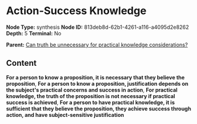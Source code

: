 # Action-Success Knowledge

**Node Type:** synthesis
**Node ID:** 813deb8d-62b1-4261-a116-a4095d2e8262
**Depth:** 5
**Terminal:** No

**Parent:** [Can truth be unnecessary for practical knowledge considerations?](can-truth-be-unnecessary-for-practical-knowledge-considerations-antithesis-f791e003-6dec-4de2-8774-a8fc671de79d.md)

## Content

**For a person to know a proposition, it is necessary that they believe the proposition**, **For a person to know a proposition, justification depends on the subject's practical concerns and success in action**, **For practical knowledge, the truth of the proposition is not necessary if practical success is achieved**, **For a person to have practical knowledge, it is sufficient that they believe the proposition, they achieve success through action, and have subject-sensitive justification**
